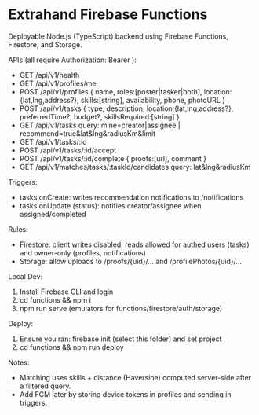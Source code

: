 # Extrahand Firebase Functions

Deployable Node.js (TypeScript) backend using Firebase Functions, Firestore, and Storage.

APIs (all require Authorization: Bearer <Firebase ID token>):
- GET    /api/v1/health
- GET    /api/v1/profiles/me
- POST   /api/v1/profiles         { name, roles:[poster|tasker|both], location:{lat,lng,address?}, skills:[string], availability, phone, photoURL }
- POST   /api/v1/tasks            { type, description, location:{lat,lng,address?}, preferredTime?, budget?, skillsRequired:[string] }
- GET    /api/v1/tasks            query: mine=creator|assignee | recommend=true&lat&lng&radiusKm&limit
- GET    /api/v1/tasks/:id
- POST   /api/v1/tasks/:id/accept
- POST   /api/v1/tasks/:id/complete { proofs:[url], comment }
- GET    /api/v1/matches/tasks/:taskId/candidates  query: lat&lng&radiusKm

Triggers:
- tasks onCreate: writes recommendation notifications to /notifications
- tasks onUpdate (status): notifies creator/assignee when assigned/completed

Rules:
- Firestore: client writes disabled; reads allowed for authed users (tasks) and owner-only (profiles, notifications)
- Storage: allow uploads to /proofs/{uid}/... and /profilePhotos/{uid}/...

Local Dev:
1) Install Firebase CLI and login
2) cd functions && npm i
3) npm run serve  (emulators for functions/firestore/auth/storage)

Deploy:
1) Ensure you ran: firebase init (select this folder) and set project
2) cd functions && npm run deploy

Notes:
- Matching uses skills + distance (Haversine) computed server-side after a filtered query.
- Add FCM later by storing device tokens in profiles and sending in triggers.
